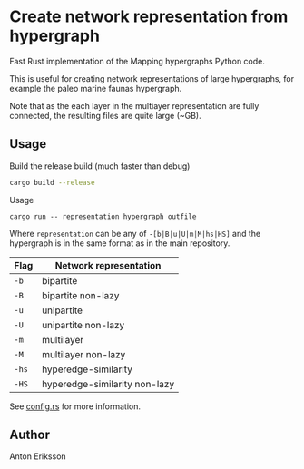 # Create network representation from hypergraph

Fast Rust implementation of the Mapping hypergraphs Python code.

This is useful for creating network representations of large hypergraphs,
for example the paleo marine faunas hypergraph.

Note that as the each layer in the multiayer representation are fully connected, the resulting
files are quite large (~GB).

## Usage

Build the release build (much faster than debug)

```bash
cargo build --release
```

Usage
```
cargo run -- representation hypergraph outfile
```
Where `representation` can be any of `-[b|B|u|U|m|M|hs|HS]` and the hypergraph
is in the same format as in the main repository.

| Flag   | Network representation        |
|--------|-------------------------------|
| `-b`   | bipartite                     |
| `-B`   | bipartite non-lazy            |
| `-u`   | unipartite                    |
| `-U`   | unipartite non-lazy           |
| `-m`   | multilayer                    |
| `-M`   | multilayer non-lazy           |
| `-hs`  | hyperedge-similarity          |
| `-HS`  | hyperedge-similarity non-lazy |

See [config.rs](src/config.rs) for more information.

## Author
Anton Eriksson
